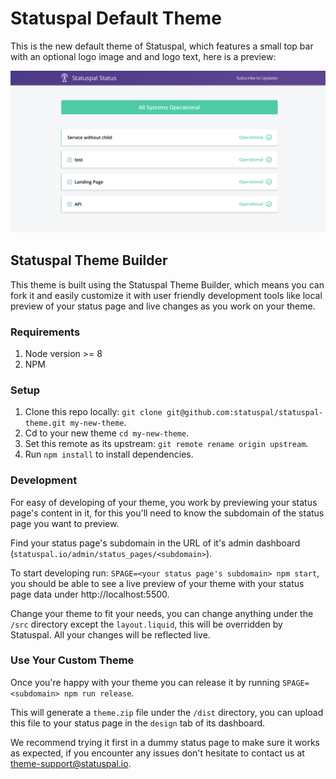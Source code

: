 # Statuspal Default Theme

This is the new default theme of Statuspal, which features a small top bar with an optional
logo image and and logo text, here is a preview:

![Theme Preview](/preview.png?raw=true "Theme Preview")

## Statuspal Theme Builder

This theme is built using the Statuspal Theme Builder, which means you can fork it and easily
customize it with user friendly development tools like local preview of your status page and
live changes as you work on your theme.

### Requirements

1. Node version >= 8
2. NPM

### Setup

1. Clone this repo locally: `git clone git@github.com:statuspal/statuspal-theme.git my-new-theme`.
2. Cd to your new theme `cd my-new-theme`.
3. Set this remote as its upstream: `git remote rename origin upstream`.
4. Run `npm install` to install dependencies.

### Development

For easy of developing of your theme, you work by previewing your status page's content in it,
for this you'll need to know the subdomain of the status page you want to preview.

Find your status page's subdomain in the URL of it's admin dashboard
(`statuspal.io/admin/status_pages/<subdomain>`).

To start developing run: `SPAGE=<your status page's subdomain> npm start`, you should be able
to see a live preview of your theme with your status page data under http://localhost:5500.

Change your theme to fit your needs, you can change anything under the `/src` directory
except the `layout.liquid`, this will be overridden by Statuspal. All your changes will be reflected live.

### Use Your Custom Theme

Once you're happy with your theme you can release it by running `SPAGE=<subdomain> npm run release`.

This will generate a `theme.zip` file under the `/dist` directory, you can upload this file
to your status page in the `design` tab of its dashboard.

We recommend trying it first in a dummy status page to make sure it works as expected, if you
encounter any issues don't hesitate to contact us at theme-support@statuspal.io.
